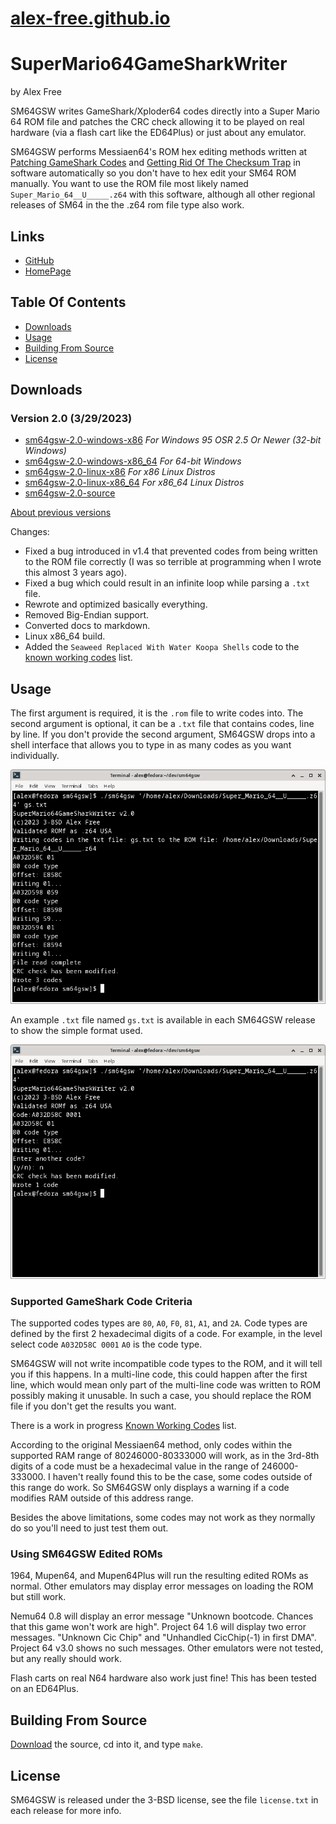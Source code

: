 # [alex-free.github.io](https://alex-free.github.io)

# SuperMario64GameSharkWriter 

by Alex Free

SM64GSW writes GameShark/Xploder64 codes directly into a Super Mario 64 ROM file and patches the CRC check allowing it to be played on real hardware (via a flash cart like the ED64Plus) or just about any emulator.

SM64GSW performs Messiaen64's ROM hex editing methods written at [Patching GameShark Codes](https://web.archive.org/web/20201025122720/https://sites.google.com/site/messiaen64/patching-gameshark-codes) and [Getting Rid Of The Checksum Trap](https://web.archive.org/web/20201025122712/https://sites.google.com/site/messiaen64/getting-rid-of-the-checksum-trap) in software automatically so you don't have to hex edit your SM64 ROM manually. You want to use the ROM file most likely named `Super_Mario_64__U_____.z64` with this software, although all other regional releases of SM64 in the the .z64 rom file type also work.

## Links

* [GitHub](https://github.com/alex-free/sm64gsw)
* [HomePage](https://alex-free.github.io/sm64gsw)

## Table Of Contents

*   [Downloads](#downloads)
*   [Usage](#usage)
*   [Building From Source](#building-from-source)
*   [License](#license)

## Downloads

### Version 2.0 (3/29/2023)

*	[sm64gsw-2.0-windows-x86](https://github.com/alex-free/sm64gsw/releases/download/v2.0/sm64gsw-2.0-windows_x86.zip) _For Windows 95 OSR 2.5 Or Newer (32-bit Windows)_
*	[sm64gsw-2.0-windows-x86\_64](https://github.com/alex-free/sm64gsw/releases/download/v2.0/sm64gsw-2.0-windows_x86_64.zip) _For 64-bit Windows_
*	[sm64gsw-2.0-linux-x86](https://github.com/alex-free/sm64gsw/releases/download/v2.0/sm64gsw-2.0-linux_x86_static.zip) _For x86 Linux Distros_
*	[sm64gsw-2.0-linux-x86\_64](https://github.com/alex-free/sm64gsw/releases/download/v2.0/sm64gsw-2.0-linux_x86_64_static.zip) _For x86_64 Linux Distros_
*	[sm64gsw-2.0-source](https://github.com/alex-free/sm64gsw/archive/refs/tags/v2.0.zip)

[About previous versions](changelog.md)

Changes:

*   Fixed a bug introduced in v1.4 that prevented codes from being written to the ROM file correctly (I was so terrible at programming when I wrote this almost 3 years ago).
*   Fixed a bug which could result in an infinite loop while parsing a `.txt` file.
*   Rewrote and optimized basically everything.
*   Removed Big-Endian support.
*   Converted docs to markdown.
*   Linux x86_64 build.
*   Added the `Seaweed Replaced With Water Koopa Shells` code to the [known working codes](known-working-codes.md) list.

## Usage

The first argument is required, it is the `.rom` file to write codes into. The second argument is optional, it can be a  `.txt` file that contains codes, line by line. If you don't provide the second argument, SM64GSW drops into a shell interface that allows you to type in as many codes as you want individually.

![Get Codes From A TXT File](images/sm64gsw-txt.png) 

An example `.txt` file named `gs.txt` is available in each SM64GSW release to show the simple format used.

![Type Codes](images/sm64gsw-kb.png)

### Supported GameShark Code Criteria

The supported codes types are `80`, `A0`, `F0`, `81`, `A1`, and `2A`. Code types are defined by the first 2 hexadecimal digits of a code. For example, in the level select code `A032D58C 0001` `A0` is the code type. 

SM64GSW will not write incompatible code types to the ROM, and it will tell you if this happens. In a multi-line code, this could happen after the first line, which would mean only part of the multi-line code was written to ROM possibly making it unusable. In such a case, you should replace the ROM file if you don't get the results you want.

There is a work in progress [Known Working Codes](known-working-codes.md) list.

According to the original Messiaen64 method, only codes within the supported RAM range of 80246000-80333000 will work, as in the 3rd-8th digits of a code must be a hexadecimal value in the range of 246000-333000. I haven't really found this to be the case, some codes outside of this range do work. So SM64GSW only displays a warning if a code modifies RAM outside of this address range.

Besides the above limitations, some codes may not work as they normally do so you'll need to just test them out.

### Using SM64GSW Edited ROMs

1964, Mupen64, and Mupen64Plus will run the resulting edited ROMs as normal. Other emulators may display error messages on loading the ROM but still work. 

Nemu64 0.8 will display an error message "Unknown bootcode. Chances that this game won't work are high". Project 64 1.6 will display two error messages. "Unknown Cic Chip" and "Unhandled CicChip(-1) in first DMA". Project 64 v3.0 shows no such messages. Other emulators were not tested, but any really should work.

Flash carts on real N64 hardware also work just fine! This has been tested on an ED64Plus.

## Building From Source

[Download](#downloads) the source, cd into it, and type `make`.

## License

SM64GSW is released under the 3-BSD license, see the file `license.txt` in each release for more info.